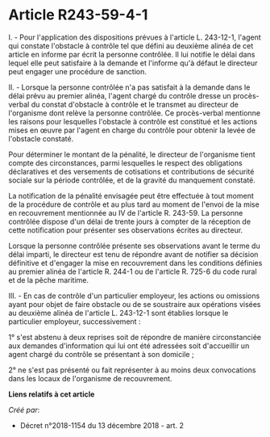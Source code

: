 # Article R243-59-4-1

I. - Pour l'application des dispositions prévues à l'article L. 243-12-1, l'agent qui constate l'obstacle à contrôle tel que
défini au deuxième alinéa de cet article en informe par écrit la personne contrôlée. Il lui notifie le délai dans lequel elle
peut satisfaire à la demande et l'informe qu'à défaut le directeur peut engager une procédure de sanction.

II. - Lorsque la personne contrôlée n'a pas satisfait à la demande dans le délai prévu au premier alinéa, l'agent chargé du
contrôle dresse un procès-verbal du constat d'obstacle à contrôle et le transmet au directeur de l'organisme dont relève la
personne contrôlée. Ce procès-verbal mentionne les raisons pour lesquelles l'obstacle à contrôle est constitué et les actions
mises en œuvre par l'agent en charge du contrôle pour obtenir la levée de l'obstacle constaté.

Pour déterminer le montant de la pénalité, le directeur de l'organisme tient compte des circonstances, parmi lesquelles le
respect des obligations déclaratives et des versements de cotisations et contributions de sécurité sociale sur la période
contrôlée, et de la gravité du manquement constaté.

La notification de la pénalité envisagée peut être effectuée à tout moment de la procédure de contrôle et au plus tard au
moment de l'envoi de la mise en recouvrement mentionnée au IV de l'article R. 243-59. La personne contrôlée dispose d'un
délai de trente jours à compter de la réception de cette notification pour présenter ses observations écrites au directeur.

Lorsque la personne contrôlée présente ses observations avant le terme du délai imparti, le directeur est tenu de répondre
avant de notifier sa décision définitive et d'engager la mise en recouvrement dans les conditions définies au premier alinéa
de l'article R. 244-1 ou de l'article R. 725-6 du code rural et de la pêche maritime.

III. - En cas de contrôle d'un particulier employeur, les actions ou omissions ayant pour objet de faire obstacle ou de se
soustraire aux opérations visées au deuxième alinéa de l'article L. 243-12-1 sont établies lorsque le particulier employeur,
successivement :

1° s'est abstenu à deux reprises soit de répondre de manière circonstanciée aux demandes d'information qui lui ont été
adressées soit d'accueillir un agent chargé du contrôle se présentant à son domicile ;

2° ne s'est pas présenté ou fait représenter à au moins deux convocations dans les locaux de l'organisme de recouvrement.

**Liens relatifs à cet article**

_Créé par_:

  - Décret n°2018-1154 du 13 décembre 2018 - art. 2
